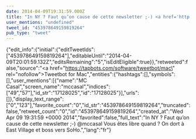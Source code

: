 ```yaml
---
date: 2014-04-09T19:31:59.000Z
title: "In NY ? Faut qu’on cause de cette newsletter ;-) <a href='http://twitter.com/mccasal'>@mccasal</a> Vous êtes libre quand ? On dort à East Village et boss vers SoHo.″"
user_mentions: "undefined"
tweet_id: "453978649159819264"
pub_type: "tweet"
---
```

{"edit_info":{"initial":{"editTweetIds":["453978649159819264"],"editableUntil":"2014-04-09T20:01:59.132Z","editsRemaining":"5","isEditEligible":true}},"retweeted":false,"source":"<a href=\"https://tapbots.com/software/tweetbot/mac\" rel=\"nofollow\">Tweetbot for Mac</a>","entities":{"hashtags":[],"symbols":[],"user_mentions":[{"name":"MC Casal","screen_name":"mccasal","indices":["49","57"],"id_str":"17128025","id":"17128025"}],"urls":[]},"display_text_range":["0","123"],"favorite_count":"0","id_str":"453978649159819264","truncated":false,"retweet_count":"0","id":"453978649159819264","created_at":"Wed Apr 09 19:31:59 +0000 2014","favorited":false,"full_text":"In NY ? Faut qu’on cause de cette newsletter ;-) @mccasal Vous êtes libre quand ? On dort à East Village et boss vers SoHo.","lang":"fr"}
